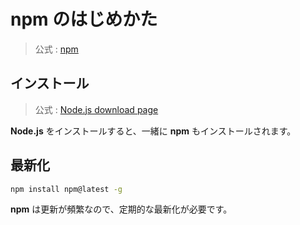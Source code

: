 # npm のはじめかた
> 公式 : [npm](https://www.npmjs.com/get-npm)

## インストール
> 公式 : [Node.js download page](https://nodejs.org/en/download/)

**Node.js** をインストールすると、一緒に **npm** もインストールされます。

## 最新化
```bash
npm install npm@latest -g
```

**npm** は更新が頻繁なので、定期的な最新化が必要です。
